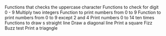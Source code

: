 Functions that checks the uppercase character
Functions to check for digit 0 - 9
Multiply two integers
Function to print numbers from 0 to 9
Function to print numbers from 0 to 9 except 2 and 4
Print numbers 0 to 14 ten times
Functions to draw s straight line
Draw a diagonal line
Print a square
Fizz Buzz test
Print a triagngle
